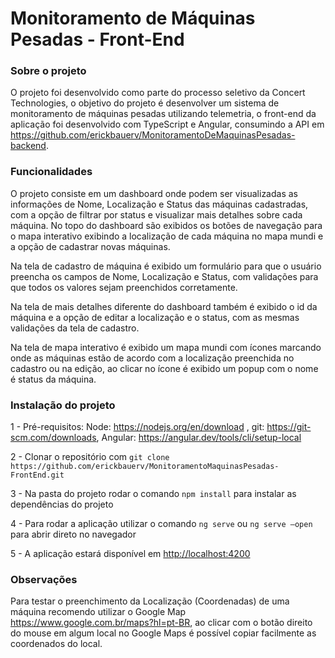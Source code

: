 # Monitoramento de Máquinas Pesadas - Front-End

### Sobre o projeto

O projeto foi desenvolvido como parte do processo seletivo da Concert Technologies, o objetivo do projeto é desenvolver um sistema de monitoramento de máquinas pesadas utilizando telemetria, o front-end da aplicação foi desenvolvido com TypeScript e Angular, consumindo a API em https://github.com/erickbauerv/MonitoramentoDeMaquinasPesadas-backend.

### Funcionalidades

O projeto consiste em um dashboard onde podem ser visualizadas as informações de Nome, Localização e Status das máquinas cadastradas, com a opção de filtrar por status e visualizar mais detalhes sobre cada máquina. No topo do dashboard são exibidos os botões de navegação para o mapa interativo exibindo a localização de cada máquina no mapa mundi e a opção de cadastrar novas máquinas.

Na tela de cadastro de máquina é exibido um formulário para que o usuário preencha os campos de Nome, Localização e Status, com validações para que todos os valores sejam preenchidos corretamente.

Na tela de mais detalhes diferente do dashboard também é exibido o id da máquina e a opção de editar a localização e o status, com as mesmas validações da tela de cadastro.

Na tela de mapa interativo é exibido um mapa mundi com ícones marcando onde as máquinas estão de acordo com a localização preenchida no cadastro ou na edição, ao clicar no ícone é exibido um popup com o nome é status da máquina.

### Instalação do projeto

1 - Pré-requisitos: Node: https://nodejs.org/en/download , git: https://git-scm.com/downloads,  Angular: https://angular.dev/tools/cli/setup-local

2 - Clonar o repositório com `git clone https://github.com/erickbauerv/MonitoramentoMaquinasPesadas-FrontEnd.git`

3 - Na pasta do projeto rodar o comando `npm install` para instalar as dependências do projeto

4 - Para rodar a aplicação utilizar o comando `ng serve` ou `ng serve —open` para abrir direto no navegador

5 - A aplicação estará disponível em  [http://localhost:4200](http://localhost:4200/)

### Observações

Para testar o preenchimento da Localização (Coordenadas) de uma máquina recomendo utilizar o Google Map https://www.google.com.br/maps?hl=pt-BR, ao clicar com o botão direito do mouse em algum local no Google Maps é possível copiar facilmente as coordenados do local.

